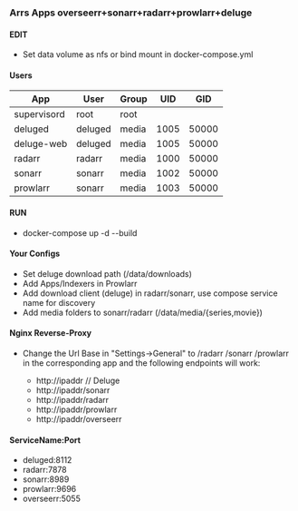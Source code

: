### Arrs Apps overseerr+sonarr+radarr+prowlarr+deluge

#### EDIT

- Set data volume as nfs or bind mount in docker-compose.yml

#### Users

App | User | Group | UID | GID |
------- | ---------------- | ---------- | ----------- | ---------
supervisord | root | root | 
deluged | deluged | media | 1005 | 50000
deluge-web | deluged | media | 1005 | 50000
radarr | radarr | media | 1000 | 50000
sonarr | sonarr | media | 1002 | 50000
prowlarr | sonarr | media | 1003 | 50000

#### RUN

- docker-compose up -d --build

#### Your Configs

- Set deluge download path (/data/downloads)
- Add Apps/Indexers in Prowlarr
- Add download client (deluge) in radarr/sonarr, use compose service name for discovery
- Add media folders to sonarr/radarr (/data/media/{series,movie})

#### Nginx Reverse-Proxy

- Change the Url Base in "Settings->General" to /radarr /sonarr /prowlarr in the corresponding app and the following endpoints will work:

   * http://ipaddr        // Deluge
   * http://ipaddr/sonarr
   * http://ipaddr/radarr
   * http://ipaddr/prowlarr
   * http://ipaddr/overseerr

#### ServiceName:Port

- deluged:8112
- radarr:7878
- sonarr:8989
- prowlarr:9696
- overseerr:5055
